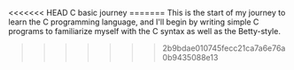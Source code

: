 <<<<<<< HEAD
C basic journey =======
This is the start of my journey to learn the C programming language, and I'll begin by writing simple C programs to familiarize myself with the C syntax as well as the Betty-style.
>>>>>>> 2b9bdae010745fecc21ca7a6e76a0b9435088e13
